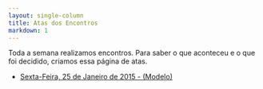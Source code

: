 ```yaml
---
layout: single-column
title: Atas dos Encontros
markdown: 1
---
```


Toda a semana realizamos encontros. Para saber o que aconteceu e o que foi decidido, criamos essa página de atas.

* [Sexta-Feira, 25 de Janeiro de 2015 - (Modelo)](/atas/25-01-2015.html)

